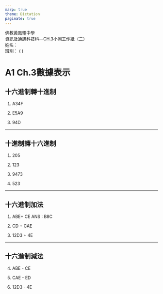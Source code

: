 ```yaml
---
marp: true
theme: Dictation
paginate: true
---
```


<div class="header-info">
<div class="school-info">佛教黃鳳翎中學</div>
<div class="exam-info">資訊及通訊科技科—CH.3小測工作紙（二）</div>
</div>

<div class="student-info">
<div class="name-field">
<span class="field-label">姓名：</span>
<span class="field-line"></span>
</div>
<div class="class-field">
<span class="field-label">班別：</span>
<span class="field-line"></span>
<span class="class-brackets">( )</span>
</div>
</div>

# A1 Ch.3數據表示
<!-- 
## 二進制轉十進制

1. 10100011
   
<div class="full-width-box height-150px"></div>

2. 01011111
   
<div class="full-width-box height-150px"></div>

---

## 十進制轉二進制

1. 109
   
<div class="full-width-box height-150px"></div>

2. 1083
<div class="full-width-box height-150px"></div>

---
## 二進制數字計算
1. 01001110 + 01110011

<div class="full-width-box height-150px"></div>

2. 10101111 + 10110000
<div class="full-width-box height-150px"></div>

3. 00111110 + 01100101
<div class="full-width-box height-150px"></div>

---

4. 10110011-00101110
<div class="full-width-box height-150px"></div>

5. 11000011-01011100
<div class="full-width-box height-150px"></div>

6. 10110011-10001010
<div class="full-width-box height-150px"></div>

<!--  -->


## 十六進制轉十進制

1. A34F
<div class="full-width-box height-150px"></div>

2. E5A9
<div class="full-width-box height-150px"></div>
   
3. 94D
<div class="full-width-box height-150px"></div>
   

---
## 十進制轉十六進制

1. 205
   
<div class="full-width-box height-150px"></div>


2. 123

<div class="full-width-box height-150px"></div>



3. 9473

<div class="full-width-box height-150px"></div>

4. 523
   
<div class="full-width-box height-150px"></div>


---
## 十六進制加法

1. ABE+ CE
ANS : B8C
<div class="full-width-box height-150px"></div>

2. CD + CAE

<div class="full-width-box height-150px"></div>

3. 12D3 + 4E

<div class="full-width-box height-150px"></div>

---
## 十六進制減法

4. ABE - CE

<div class="full-width-box height-150px"></div>

5. CAE - ED

<div class="full-width-box height-150px"></div>

6. 12D3 - 4E

<div class="full-width-box height-150px"></div>





<!-- ## 二進制數字計算

1. 10110011+00101110
<div class="full-width-box height-150px"></div>

1. 11000011+01011100
<div class="full-width-box height-150px"></div>

1. 10110011+10001010
<div class="full-width-box height-150px"></div>

---

4. 10110011-00101110
<div class="full-width-box height-150px"></div>

5. 11000011-01011100
<div class="full-width-box height-150px"></div>

6. 10110011-10001010
<div class="full-width-box height-150px"></div>


--- -->
<!-- 
## 二進制轉十六進制

1. 10010011
<div class="full-width-box height-150px"></div>

2. 10100010
<div class="full-width-box height-150px"></div>

3. 10111101
<div class="full-width-box height-150px"></div>

---

## 十六進制轉二進制

1. A291
<div class="full-width-box height-150px"></div>

2. BE1
<div class="full-width-box height-150px"></div>

3. FF13
<div class="full-width-box height-150px"></div> -->





 
